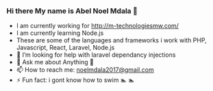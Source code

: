 ### Hi there My name is Abel Noel Mdala 👋


- I am currently working for http://m-technologiesmw.com/
- I am currently learning Node.js
- These are some of the languages and frameworks i work with PHP, Javascript, React, Laravel, Node.js
- 🤔 I’m looking for help with laravel dependancy injections
- 💬 Ask me about Anything  🤣
- 📫 How to reach me: noelmdala2017@gmail.com
- ⚡ Fun fact: i gont know how to swim 🏊 🏊 
